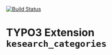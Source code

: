 [![Build Status](https://travis-ci.org/kpurrmann/typo3-kesearch-categories.svg?branch=master)](https://travis-ci.org/kpurrmann/typo3-kesearch-categories)

# TYPO3 Extension `kesearch_categories`